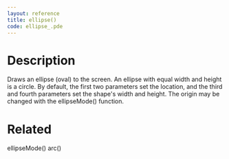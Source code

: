 ```yaml
---
layout: reference
title: ellipse()
code: ellipse_.pde
---
```


# Description

Draws an ellipse (oval) to the screen. An ellipse with equal width and height is a circle. By default, the first two parameters set the location, and the third and fourth parameters set the shape's width and height. The origin may be changed with the ellipseMode() function.

# Related

ellipseMode()
arc()
